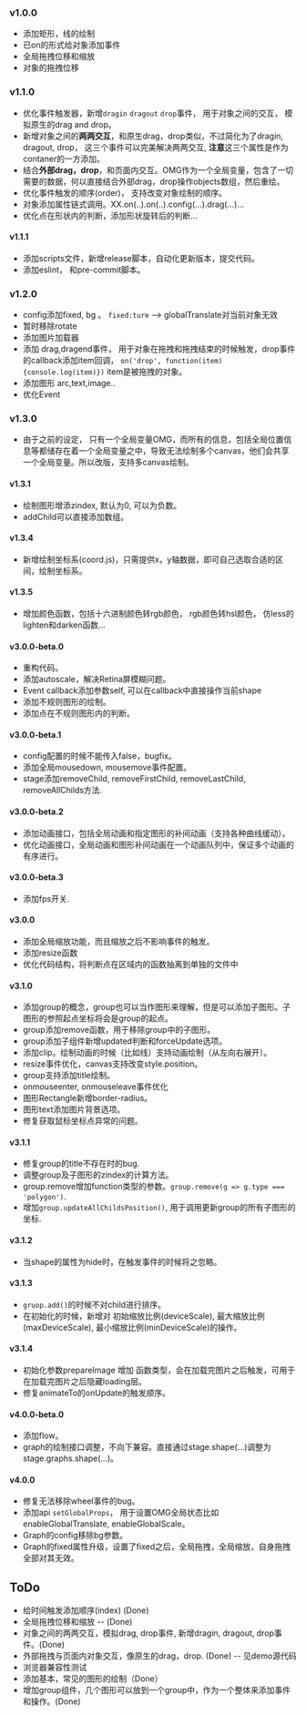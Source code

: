 ### v1.0.0
* 添加矩形，线的绘制
* 已on的形式给对象添加事件
* 全局拖拽位移和缩放
* 对象的拖拽位移

### v1.1.0
* 优化事件触发器，新增`dragin` `dragout` `drop`事件， 用于对象之间的交互， 模拟原生的drag and drop。
* 新增对象之间的**两两交互**，和原生drag，drop类似，不过简化为了dragin, dragout, drop， 这三个事件可以完美解决两两交互, **注意**这三个属性是作为contaner的一方添加。
* 结合**外部drag，drop**，和页面内交互。OMG作为一个全局变量，包含了一切需要的数据，何以直接结合外部drag，drop操作objects数组，然后重绘。
* 优化事件触发的顺序(order)， 支持改变对象绘制的顺序。
* 对象添加属性链式调用。XX.on(..).on(..).config(...).drag(...)...
* 优化点在形状内的判断，添加形状旋转后的判断...

#### v1.1.1
* 添加scripts文件，新增release脚本，自动化更新版本，提交代码。
* 添加eslint， 和pre-commit脚本。

### v1.2.0
* config添加fixed, bg 。 `fixed:ture` --> globalTranslate对当前对象无效
* 暂时移除rotate
* 添加图片加载器
* 添加 drag,dragend事件， 用于对象在拖拽和拖拽结束的时候触发，drop事件的callback添加item回调， `on('drop', function(item) {console.log(item)})` item是被拖拽的对象。
* 添加图形 arc,text,image..
* 优化Event

### v1.3.0
* 由于之前的设定， 只有一个全局变量OMG，而所有的信息，包括全局位置信息等都储存在着一个全局变量之中，导致无法绘制多个canvas，他们会共享一个全局变量。所以改版，支持多canvas绘制。

#### v1.3.1
* 绘制图形增添zindex, 默认为0, 可以为负数。
* addChild可以直接添加数组。

#### v1.3.4
*  新增绘制坐标系(coord.js)，只需提供x，y轴数据，即可自己选取合适的区间，绘制坐标系。

#### v1.3.5
*  增加颜色函数，包括十六进制颜色转rgb颜色， rgb颜色转hsl颜色， 仿less的lighten和darken函数...

#### v3.0.0-beta.0
*  重构代码。
*  添加autoscale，解决Retina屏模糊问题。
*  Event callback添加参数self, 可以在callback中直接操作当前shape
*  添加不规则图形的绘制。
*  添加点在不规则图形内的判断。

#### v3.0.0-beta.1
* config配置的时候不能传入false，bugfix。
* 添加全局mousedown, mousemove事件配置。
* stage添加removeChild, removeFirstChild, removeLastChild, removeAllChilds方法.

#### v3.0.0-beta.2
* 添加动画接口，包括全局动画和指定图形的补间动画（支持各种曲线缓动）。
* 优化动画接口，全局动画和图形补间动画在一个动画队列中，保证多个动画的有序进行。

#### v3.0.0-beta.3
* 添加fps开关.

#### v3.0.0
* 添加全局缩放功能，而且缩放之后不影响事件的触发。
* 添加resize函数
* 优化代码结构，将判断点在区域内的函数抽离到单独的文件中

#### v3.1.0
* 添加group的概念，group也可以当作图形来理解，但是可以添加子图形。子图形的参照起点坐标将会是group的起点。
* group添加remove函数，用于移除group中的子图形。
* group添加子组件新增updated判断和forceUpdate选项。
* 添加clip。绘制动画的时候（比如线）支持动画绘制（从左向右展开）。
* resize事件优化，canvas支持改变style.position。
* group支持添加title绘制。
* onmouseenter, onmouseleave事件优化
* 图形Rectangle新增border-radius。
* 图形text添加图片背景选项。
* 修复获取鼠标坐标点异常的问题。

#### v3.1.1
* 修复group的title不存在时的bug.
* 调整group及子图形的zindex的计算方法。
* group.remove增加function类型的参数。`group.remove(g => g.type === 'polygon')`.
* 增加`group.updateAllChildsPosition()`, 用于调用更新group的所有子图形的坐标.

#### v3.1.2
* 当shape的属性为hide时，在触发事件的时候将之忽略。

#### v3.1.3
* `gruop.add()`的时候不对child进行排序。
* 在初始化的时候，新增对 初始缩放比例(deviceScale), 最大缩放比例(maxDeviceScale), 最小缩放比例(minDeviceScale)的操作。

#### v3.1.4
* 初始化参数prepareImage 增加 函数类型，会在加载完图片之后触发，可用于在加载完图片之后隐藏loading层。
* 修复animateTo的onUpdate的触发顺序。

#### v4.0.0-beta.0
* 添加flow。
* graph的绘制接口调整，不向下兼容。直接通过stage.shape(...)调整为stage.graphs.shape(...)。

#### v4.0.0
* 修复无法移除wheel事件的bug。
* 添加api `setGlobalProps`， 用于设置OMG全局状态比如enableGlobalTranslate, enableGlobalScale。
* Graph的config移除bg参数。
* Graph的fixed属性升级，设置了fixed之后，全局拖拽，全局缩放，自身拖拽全部对其无效。

## ToDo

* 给时间触发添加顺序(index) (Done)
* 全局拖拽位移和缩放 -- (Done)
* 对象之间的两两交互，模拟drag, drop事件, 新增dragin, dragout, drop事件。(Done)
* 外部拖拽与页面内对象交互，像原生的drag，drop. (Done) -- 见demo源代码
* 浏览器兼容性测试
* 添加基本，常见的图形的绘制（Done）
* 增加group组件，几个图形可以放到一个group中，作为一个整体来添加事件和操作。(Done)
